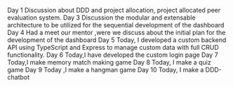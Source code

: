 Day 1
Discussion about DDD and project allocation, project allocated peer evaluation system.
Day 3
Discussion the modular and extensable architecture to be utilized for the sequential development of the dashboard
Day 4
Had a meet our mentor ,were we discuss about the initial plan for the development of the dashboard
Day 5 
Today, I developed a custom backend API using TypeScript and Express to manage custom data with full CRUD functionality.
Day 6
Today,I have developed the custom login page
 Day 7 
 Today,I make memory match making game
Day 8
Today, I make a quiz game
Day 9 
Today ,I make a hangman game
Day 10
Today, I make a DDD-chatbot

